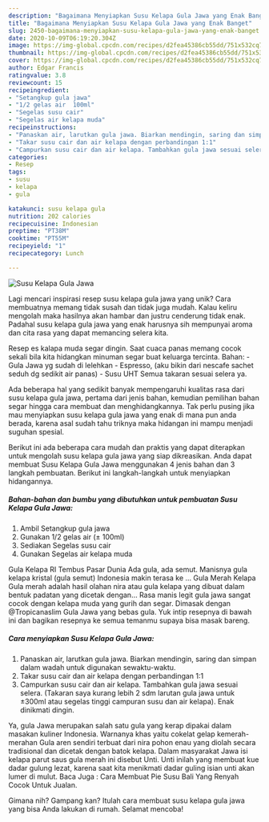```yaml
---
description: "Bagaimana Menyiapkan Susu Kelapa Gula Jawa yang Enak Banget"
title: "Bagaimana Menyiapkan Susu Kelapa Gula Jawa yang Enak Banget"
slug: 2450-bagaimana-menyiapkan-susu-kelapa-gula-jawa-yang-enak-banget
date: 2020-10-09T06:19:20.304Z
image: https://img-global.cpcdn.com/recipes/d2fea45386cb55dd/751x532cq70/susu-kelapa-gula-jawa-foto-resep-utama.jpg
thumbnail: https://img-global.cpcdn.com/recipes/d2fea45386cb55dd/751x532cq70/susu-kelapa-gula-jawa-foto-resep-utama.jpg
cover: https://img-global.cpcdn.com/recipes/d2fea45386cb55dd/751x532cq70/susu-kelapa-gula-jawa-foto-resep-utama.jpg
author: Edgar Francis
ratingvalue: 3.8
reviewcount: 15
recipeingredient:
- "Setangkup gula jawa"
- "1/2 gelas air  100ml"
- "Segelas susu cair"
- "Segelas air kelapa muda"
recipeinstructions:
- "Panaskan air, larutkan gula jawa. Biarkan mendingin, saring dan simpan dalam wadah untuk digunakan sewaktu-waktu."
- "Takar susu cair dan air kelapa dengan perbandingan 1:1"
- "Campurkan susu cair dan air kelapa. Tambahkan gula jawa sesuai selera. (Takaran saya kurang lebih 2 sdm larutan gula jawa untuk ±300ml atau segelas tinggi campuran susu dan air kelapa). Enak dinikmati dingin."
categories:
- Resep
tags:
- susu
- kelapa
- gula

katakunci: susu kelapa gula 
nutrition: 202 calories
recipecuisine: Indonesian
preptime: "PT38M"
cooktime: "PT55M"
recipeyield: "1"
recipecategory: Lunch

---
```



![Susu Kelapa Gula Jawa](https://img-global.cpcdn.com/recipes/d2fea45386cb55dd/751x532cq70/susu-kelapa-gula-jawa-foto-resep-utama.jpg)

Lagi mencari inspirasi resep susu kelapa gula jawa yang unik? Cara membuatnya memang tidak susah dan tidak juga mudah. Kalau keliru mengolah maka hasilnya akan hambar dan justru cenderung tidak enak. Padahal susu kelapa gula jawa yang enak harusnya sih mempunyai aroma dan cita rasa yang dapat memancing selera kita.

Resep es kalapa muda segar dingin. Saat cuaca panas memang cocok sekali bila kita hidangkan minuman segar buat keluarga tercinta. Bahan: - Gula Jawa yg sudah di lelehkan - Espresso, (aku bikin dari nescafe sachet seduh dg sedikit air panas) - Susu UHT Semua takaran sesuai selera ya.

Ada beberapa hal yang sedikit banyak mempengaruhi kualitas rasa dari susu kelapa gula jawa, pertama dari jenis bahan, kemudian pemilihan bahan segar hingga cara membuat dan menghidangkannya. Tak perlu pusing jika mau menyiapkan susu kelapa gula jawa yang enak di mana pun anda berada, karena asal sudah tahu triknya maka hidangan ini mampu menjadi suguhan spesial.


Berikut ini ada beberapa cara mudah dan praktis yang dapat diterapkan untuk mengolah susu kelapa gula jawa yang siap dikreasikan. Anda dapat membuat Susu Kelapa Gula Jawa menggunakan 4 jenis bahan dan 3 langkah pembuatan. Berikut ini langkah-langkah untuk menyiapkan hidangannya.

<!--inarticleads1-->

##### Bahan-bahan dan bumbu yang dibutuhkan untuk pembuatan Susu Kelapa Gula Jawa:

1. Ambil Setangkup gula jawa
1. Gunakan 1/2 gelas air (± 100ml)
1. Sediakan Segelas susu cair
1. Gunakan Segelas air kelapa muda


Gula Kelapa RI Tembus Pasar Dunia Ada gula, ada semut. Manisnya gula kelapa kristal (gula semut) Indonesia makin terasa ke … Gula Merah Kelapa Gula merah adalah hasil olahan nira atau gula kelapa yang dibuat dalam bentuk padatan yang dicetak dengan… Rasa manis legit gula jawa sangat cocok dengan kelapa muda yang gurih dan segar. Dimasak dengan @Tropicanaslim Gula Jawa yang bebas gula. Yuk intip resepnya di bawah ini dan bagikan resepnya ke semua temanmu supaya bisa masak bareng. 

<!--inarticleads2-->

##### Cara menyiapkan Susu Kelapa Gula Jawa:

1. Panaskan air, larutkan gula jawa. Biarkan mendingin, saring dan simpan dalam wadah untuk digunakan sewaktu-waktu.
1. Takar susu cair dan air kelapa dengan perbandingan 1:1
1. Campurkan susu cair dan air kelapa. Tambahkan gula jawa sesuai selera. (Takaran saya kurang lebih 2 sdm larutan gula jawa untuk ±300ml atau segelas tinggi campuran susu dan air kelapa). Enak dinikmati dingin.


Ya, gula Jawa merupakan salah satu gula yang kerap dipakai dalam masakan kuliner Indonesia. Warnanya khas yaitu cokelat gelap kemerah-merahan Gula aren sendiri terbuat dari nira pohon enau yang diolah secara tradisional dan dicetak dengan batok kelapa. Dalam masyarakat Jawa isi kelapa parut saus gula merah ini disebut Unti. Unti inilah yang membuat kue dadar gulung lezat, karena saat kita menikmati dadar guling isian unti akan lumer di mulut. Baca Juga : Cara Membuat Pie Susu Bali Yang Renyah Cocok Untuk Jualan. 

Gimana nih? Gampang kan? Itulah cara membuat susu kelapa gula jawa yang bisa Anda lakukan di rumah. Selamat mencoba!
